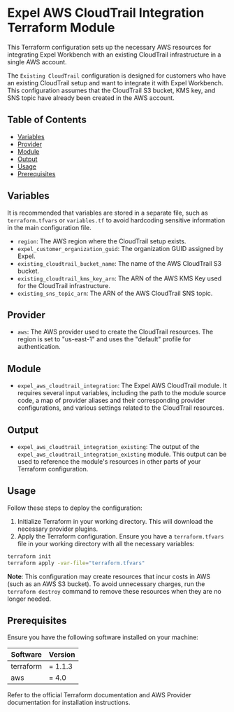 # Expel AWS CloudTrail Integration Terraform Module

This Terraform configuration sets up the necessary AWS resources for integrating Expel Workbench with an existing CloudTrail infrastructure in a single AWS account.

The `Existing CloudTrail` configuration is designed for customers who have an existing CloudTrail setup and want to integrate it with Expel Workbench. This configuration assumes that the CloudTrail S3 bucket, KMS key, and SNS topic have already been created in the AWS account.

## Table of Contents

- [Variables](#variables)
- [Provider](#provider)
- [Module](#module)
- [Output](#output)
- [Usage](#usage)
- [Prerequisites](#prerequisites)

## Variables

It is recommended that variables are stored in a separate file, such as `terraform.tfvars` or `variables.tf` to avoid hardcoding sensitive information in the main configuration file.

- `region`: The AWS region where the CloudTrail setup exists.
- `expel_customer_organization_guid`: The organization GUID assigned by Expel.
- `existing_cloudtrail_bucket_name`: The name of the AWS CloudTrail S3 bucket.
- `existing_cloudtrail_kms_key_arn`: The ARN of the AWS KMS Key used for the CloudTrail infrastructure.
- `existing_sns_topic_arn`: The ARN of the AWS CloudTrail SNS topic.

## Provider

- `aws`: The AWS provider used to create the CloudTrail resources. The region is set to "us-east-1" and uses the "default" profile for authentication.

## Module

- `expel_aws_cloudtrail_integration`:  The Expel AWS CloudTrail module. It requires several input variables, including the path to the module source code, a map of provider aliases and their corresponding provider configurations, and various settings related to the CloudTrail resources.

## Output

- `expel_aws_cloudtrail_integration_existing`: The output of the `expel_aws_cloudtrail_integration_existing` module. This output can be used to reference the module's resources in other parts of your Terraform configuration.

## Usage

Follow these steps to deploy the configuration:

1. Initialize Terraform in your working directory. This will download the necessary provider plugins.
2. Apply the Terraform configuration. Ensure you have a `terraform.tfvars` file in your working directory with all the necessary variables:

```sh
terraform init
terraform apply -var-file="terraform.tfvars"
```

**Note**: This configuration may create resources that incur costs in AWS (such as an AWS S3 bucket). To avoid unnecessary charges, run the `terraform destroy` command to remove these resources when they are no longer needed.

## Prerequisites

Ensure you have the following software installed on your machine:

| Software | Version |
|------|---------|
| terraform | = 1.1.3 |
| aws | = 4.0 |

Refer to the official Terraform documentation and AWS Provider documentation for installation instructions.
